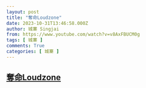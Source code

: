 ```yaml
---
layout: post
title: "奪命Loudzone"
date: 2023-10-31T13:46:58.000Z
author: 城寨 Singjai
from: https://www.youtube.com/watch?v=v8AxFBUCM0g
tags: [ 城寨 ]
comments: True
categories: [ 城寨 ]
---
```

<!--1698760018000-->
[奪命Loudzone](https://www.youtube.com/watch?v=v8AxFBUCM0g)
------

<div>

</div>
